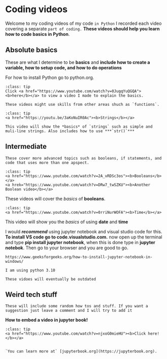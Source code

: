 # Coding videos

Welcome to my coding videos of my code `in Python` I recorded each video covering a separate `part of coding.` **These videos should help you learn how to code basics in Python**.

## Absolute basics
These are what I determine to be **basics** and **include how to create a variable, how to setup code, and how to do operations**

For how to install Python go to python.org.

`````{admonition} Video
:class: tip
Click <a href="https://www.youtube.com/watch?v=0JugqYuQGQA"><b>here</b></a> to view a video I made to explain the basics.
`````

```{warning}
These videos might use skills from other areas shuch as `functions`.
```

`````{admonition} Video
:class: tip
<a href="https://youtu.be/3aKoNuIR0Ac"><b>Strings</b></a>

This video will show the *basics* of `strings` such as simple and muli-line strings. Also includes how to use ***`str()`***
`````



## Intermediate

`These cover more advanced topics such as booleans, if statements, and code that uses more than one apspect.`

`````{admonition} Video
:class: tip
<a href="https://www.youtube.com/watch?v=2A_vRDSc3os"><b>Booleans</b></a>
<a hrek="https://www.youtube.com/watch?v=DRw7_twSZKU"><b>Another Boolean video</b></a>
`````
These videos will cover the *basics* of **booleans**.


`````{admonition} Video
:class: tip
<a href="https://www.youtube.com/watch?v=0rriNurWOFA"><b>Time</b></a>
`````
This video will show you the *basics* of using **date** and **time**

I would ***recommend*** using jupyter notebook and visual studio code for this. **To install VS code go to code.visualstudio.com.** now open up the terminal and type **pip install jupyter notebook**,
when this is done type in **jupyter notebok**. Then go to your browser and you are good to go.
 

```{seealso}
https://www.geeksforgeeks.org/how-to-install-jupyter-notebook-in-windows/
```

```{important}
I am using python 3.10
```
```{warning}
These vidoes will eventually be outdated
```

## Weird tech stuff

```{note}
These will include some random how tos and stuff. If you want a suggestion just leave a comment and I will try to add it
```
**How to embed a video in jupyter book!**

`````{admonition} Video
:class: tip
<a href="https://www.youtube.com/watch?v=njxoG0mieHU"><b>Click here!</b></a>
`````

```{bibliography}
```

```{seealso}
`You can learn more at` [jupyterbook.org](https://jupyterbook.org).
```